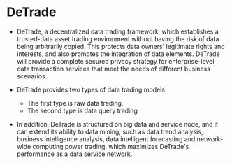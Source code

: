 # DeTrade 

- DeTrade, a decentralized data trading framework, which establishes a trusted-data asset trading environment without having the risk of data being arbitrarily copied. This protects data owners' legitimate rights and interests, and also promotes the integration of data elements. DeTrade will provide a complete secured privacy strategy for enterprise-level data transaction services that meet the needs of different business scenarios.  

- DeTrade provides two types of data trading models. 
  - The first type is raw data trading. 
  - The second type is data query trading

- In addition, DeTrade is structured on big data and service node, and it can extend its ability to data mining, such as data trend analysis, business intelligence analysis, data intelligent forecasting and network-wide computing power trading, which maximizes DeTrade's performance as a data service network. 